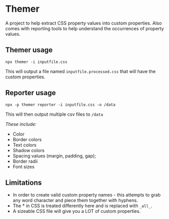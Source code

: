 # Themer
A project to help extract CSS property values into custom properties.
Also comes with reporting tools to help understand the occurrences of property values.

## Themer usage
`npx themer -i inputfile.css`

This will output a file named `inputfile.processed.css` that will have the custom properties.

## Reporter usage
`npx -p themer reporter -i inputfile.css -o /data`

This will then output multiple csv files to `/data`

*These include:*
- Color
- Border colors
- Text colors
- Shadow colors
- Spacing values (margin, padding, gap);
- Border radii
- Font sizes

## Limitations
- In order to create valid custom property names - this attempts to grab any word character and piece them together with hyphens. 
- The * in CSS is treated differently here and is replaced with `_all_`.
- A sizeable CSS file will give you a LOT of custom properties.
